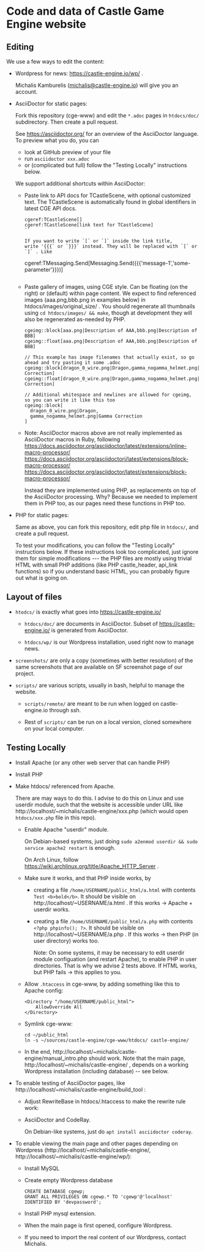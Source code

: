 # Code and data of Castle Game Engine website

## Editing

We use a few ways to edit the content:

- Wordpress for news: https://castle-engine.io/wp/ .

    Michalis Kamburelis (michalis@castle-engine.io) will give you an account.

- AsciiDoctor for static pages:

    Fork this repository (cge-www) and edit the `*.adoc` pages in `htdocs/doc/`
    subdirectory. Then create a pull request.

    See https://asciidoctor.org/ for an overview of the AsciiDoctor language.
    To preview what you do, you can

    - look at GitHub preview of your file
    - run `asciidoctor xxx.adoc`
    - or (complicated but full) follow the "Testing Locally" instructions below.

    We support additional shortcuts within AsciiDoctor:

    - Paste link to API docs for TCastleScene, with optional customized text.
      The TCastleScene is automatically found in global identifiers in latest
      CGE API docs.

      ```
      cgeref:TCastleScene[]
      cgeref:TCastleScene[link text for TCastleScene]
      ``

      If you want to write `[` or `]` inside the link title,
      write '{{{` or `}}}` instead. They will be replaced with `[` or `]` . Like

      ```
      cgeref:TMessaging.Send[Messaging.Send({{{'message-1','some-parameter'}}})]
      ```

    - Paste gallery of images, using CGE style. Can be floating (on the right)
      or (default) within page content.
      We expect to find referenced images (aaa.png,bbb.png in examples below) in
      htdocs/images/original_size/ .
      You should regenerate all thumbnails using `cd htdocs/images/ && make`,
      though at development they will also be regenerated as-needed by PHP.

      ```
      cgeimg::block[aaa.png|Description of AAA,bbb.png|Description of BBB]
      cgeimg::float[aaa.png|Description of AAA,bbb.png|Description of BBB]

      // This example has image filenames that actually exist, so go ahead and try pasting it some .adoc
      cgeimg::block[dragon_0_wire.png|Dragon,gamma_nogamma_helmet.png|Gamma Correction]
      cgeimg::float[dragon_0_wire.png|Dragon,gamma_nogamma_helmet.png|Gamma Correction]

      // Additional whitespace and newlines are allowed for cgeimg, so you can write it like this too
      cgeimg::block[
        dragon_0_wire.png|Dragon,
        gamma_nogamma_helmet.png|Gamma Correction
      ]
      ```

    - Note: AsciiDoctor macros above are not really implemented as AsciiDoctor macros in Ruby,
      following
      https://docs.asciidoctor.org/asciidoctor/latest/extensions/inline-macro-processor/
      https://docs.asciidoctor.org/asciidoctorj/latest/extensions/block-macro-processor/
      https://docs.asciidoctor.org/asciidoctor/latest/extensions/block-macro-processor/

      Instead they are implemented using PHP, as replacements on top of the AsciiDoctor processing.
      Why? Because we needed to implement them in PHP too,
      as our pages need these functions in PHP too.

- PHP for static pages:

    Same as above, you can fork this repository, edit php file in `htdocs/`,
    and create a pull request.

    To test your modifications, you can follow the "Testing Locally" instructions below.
    If these instructions look too complicated, just ignore them for simple modifications
    --- the PHP files are mostly using trivial HTML with small PHP additions
    (like PHP castle_header, api_link functions) so if you understand basic HTML,
    you can probably figure out what is going on.

## Layout of files

* `htodcs/` is exactly what goes into https://castle-engine.io/

    * `htdocs/doc/` are documents in AsciiDoctor. Subset of https://castle-engine.io/ is generated from AsciiDoctor.

    * `htdocs/wp/` is our Wordpress installation, used right now to manage news.

* `screenshots/` are only a copy (sometimes with better resolution) of the same screenshots that are available on SF screenshot page of our project.

* `scripts/` are various scripts, usually in bash, helpful to manage the website.

    * `scripts/remote/` are meant to be run when logged on castle-engine.io through ssh.

    * Rest of `scripts/` can be run on a local version, cloned somewhere on your local computer.

## Testing Locally

* Install Apache (or any other web server that can handle PHP)

* Install PHP

* Make htdocs/ referenced from Apache.

    There are may ways to do this. I advise to do this on Linux and use userdir module, such that the website is accessible under URL like http://localhost/~michalis/castle-engine/xxx.php (which would open `htdocs/xxx.php` file in this repo).

    - Enable Apache "userdir" module.

        On Debian-based systems, just doing `sudo a2enmod userdir && sudo service apache2 restart` is enough.

        On Arch Linux, follow https://wiki.archlinux.org/title/Apache_HTTP_Server .

    - Make sure it works, and that PHP inside works, by

        - creating a file `/home/USERNAME/public_html/a.html` with contents `Test <b>bold</b>`. It should be visible on http://localhost/~USERNAME/a.html . If this works -> Apache + userdir works.

        - creating a file `/home/USERNAME/public_html/a.php` with contents `<?php phpinfo(); ?>`. It should be visible on http://localhost/~USERNAME/a.php . If this works -> then PHP (in user directory) works too.

            Note: On some systems, it may be necessary to edit userdir module configuation (and restart Apache), to enable PHP in user directories. That is why we advise 2 tests above. If HTML works, but PHP fails -> this applies to you.

    - Allow `.htaccess` in cge-www, by adding something like this to Apache config:

        ```
        <Directory "/home/USERNAME/public_html">
            AllowOverride All
        </Directory>
        ```

    - Symlink cge-www:

        ```
        cd ~/public_html
        ln -s ~/sources/castle-engine/cge-www/htdocs/ castle-engine/
        ```

    - In the end, http://localhost/~michalis/castle-engine/manual_intro.php should work. Note that the main page, http://localhost/~michalis/castle-engine/ , depends on a working Wordpress installation (including database) -- see below.

* To enable testing of AsciiDoctor pages, like http://localhost/~michalis/castle-engine/build_tool :

    - Adjust RewriteBase in htdocs/.htaccess to make the rewrite rule work:

    - AsciiDoctor and CodeRay.

        On Debian-like systems, just do `apt install asciidoctor coderay`.

* To enable viewing the main page and other pages depending on Wordpress (http://localhost/~michalis/castle-engine/, http://localhost/~michalis/castle-engine/wp/):

    * Install MySQL

    * Create empty Wordpress database

        ```
        CREATE DATABASE cgewp;
        GRANT ALL PRIVILEGES ON cgewp.* TO 'cgewp'@'localhost' IDENTIFIED BY 'devpassword';
        ```

    * Install PHP mysql extension.

    * When the main page is first opened, configure Wordpress.

    * If you need to import the real content of our Wordpress, contact Michalis.
